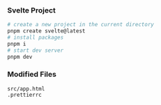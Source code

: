### Svelte Project

```sh
# create a new project in the current directory
pnpm create svelte@latest
# install packages
pnpm i
# start dev server
pnpm dev
```

### Modified Files

`src/app.html`  
`.prettierrc`
